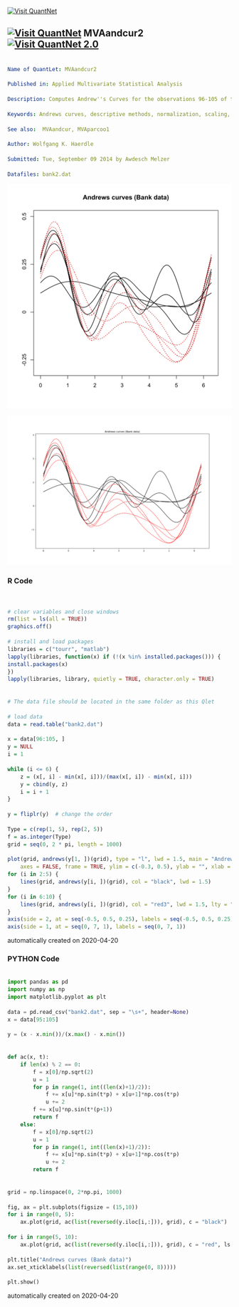 [<img src="https://github.com/QuantLet/Styleguide-and-FAQ/blob/master/pictures/banner.png" width="888" alt="Visit QuantNet">](http://quantlet.de/)

## [<img src="https://github.com/QuantLet/Styleguide-and-FAQ/blob/master/pictures/qloqo.png" alt="Visit QuantNet">](http://quantlet.de/) **MVAandcur2** [<img src="https://github.com/QuantLet/Styleguide-and-FAQ/blob/master/pictures/QN2.png" width="60" alt="Visit QuantNet 2.0">](http://quantlet.de/)

```yaml

Name of QuantLet: MVAandcur2

Published in: Applied Multivariate Statistical Analysis

Description: Computes Andrew''s Curves for the observations 96-105 of the Swiss bank notes data. The order of the variables is 6,5,4,3,2,1.

Keywords: Andrews curves, descriptive methods, normalization, scaling, financial, plot, graphical representation, data visualization

See also:  MVAandcur, MVAparcoo1

Author: Wolfgang K. Haerdle

Submitted: Tue, September 09 2014 by Awdesch Melzer

Datafiles: bank2.dat
```

![Picture1](MVAandcur2-1.png)

![Picture2](MVAandcur2_python.png)

### R Code
```r


# clear variables and close windows
rm(list = ls(all = TRUE))
graphics.off()

# install and load packages
libraries = c("tourr", "matlab")
lapply(libraries, function(x) if (!(x %in% installed.packages())) {
install.packages(x)
})
lapply(libraries, library, quietly = TRUE, character.only = TRUE)


# The data file should be located in the same folder as this Qlet

# load data
data = read.table("bank2.dat")

x = data[96:105, ]
y = NULL
i = 1

while (i <= 6) {
    z = (x[, i] - min(x[, i]))/(max(x[, i]) - min(x[, i]))
    y = cbind(y, z)
    i = i + 1
}

y = fliplr(y)  # change the order

Type = c(rep(1, 5), rep(2, 5))
f = as.integer(Type)
grid = seq(0, 2 * pi, length = 1000)

plot(grid, andrews(y[1, ])(grid), type = "l", lwd = 1.5, main = "Andrews curves (Bank data)", 
    axes = FALSE, frame = TRUE, ylim = c(-0.3, 0.5), ylab = "", xlab = "")
for (i in 2:5) {
    lines(grid, andrews(y[i, ])(grid), col = "black", lwd = 1.5)
}
for (i in 6:10) {
    lines(grid, andrews(y[i, ])(grid), col = "red3", lwd = 1.5, lty = "dotted")
}
axis(side = 2, at = seq(-0.5, 0.5, 0.25), labels = seq(-0.5, 0.5, 0.25))
axis(side = 1, at = seq(0, 7, 1), labels = seq(0, 7, 1))
```

automatically created on 2020-04-20

### PYTHON Code
```python

import pandas as pd
import numpy as np
import matplotlib.pyplot as plt

data = pd.read_csv("bank2.dat", sep = "\s+", header=None)
x = data[95:105]

y = (x - x.min())/(x.max() - x.min())


def ac(x, t):
    if len(x) % 2 == 0:
        f = x[0]/np.sqrt(2)
        u = 1
        for p in range(1, int((len(x)+1)/2)):
            f += x[u]*np.sin(t*p) + x[u+1]*np.cos(t*p)
            u += 2
        f += x[u]*np.sin(t*(p+1))
        return f
    else:
        f = x[0]/np.sqrt(2)
        u = 1
        for p in range(1, int((len(x)+1)/2)):
            f += x[u]*np.sin(t*p) + x[u+1]*np.cos(t*p)
            u += 2
        return f


grid = np.linspace(0, 2*np.pi, 1000)

fig, ax = plt.subplots(figsize = (15,10))
for i in range(0, 5):
    ax.plot(grid, ac(list(reversed(y.iloc[i,:])), grid), c = "black")
    
for i in range(5, 10):
    ax.plot(grid, ac(list(reversed(y.iloc[i,:])), grid), c = "red", ls = "--")

plt.title("Andrews curves (Bank data)")
ax.set_xticklabels(list(reversed(list(range(0, 8)))))

plt.show()


```

automatically created on 2020-04-20